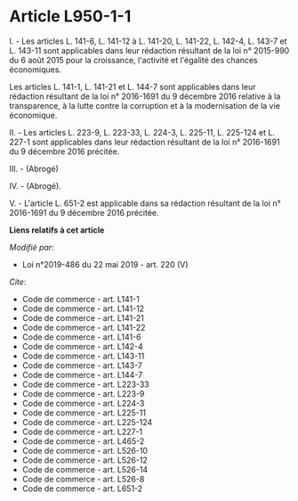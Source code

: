 # Article L950-1-1

I. - Les articles L. 141-6, L. 141-12 à L. 141-20, L. 141-22, L. 142-4, L. 143-7 et L. 143-11 sont applicables dans leur
rédaction résultant de la loi n° 2015-990 du 6 août 2015 pour la croissance, l'activité et l'égalité des chances économiques.

Les articles L. 141-1, L. 141-21 et L. 144-7 sont applicables dans leur rédaction résultant de la loi n° 2016-1691 du 9
décembre 2016 relative à la transparence, à la lutte contre la corruption et à la modernisation de la vie économique.

II. - Les articles L. 223-9, L. 223-33, L. 224-3, L. 225-11, L. 225-124 et L. 227-1 sont applicables dans leur rédaction
résultant de la loi n° 2016-1691 du 9 décembre 2016 précitée.

III. - (Abrogé)

IV. - (Abrogé).

V. - L'article L. 651-2 est applicable dans sa rédaction résultant de la loi n° 2016-1691 du 9 décembre 2016 précitée.

**Liens relatifs à cet article**

_Modifié par_:

  - Loi n°2019-486 du 22 mai 2019 - art. 220 (V)

_Cite_:

  - Code de commerce - art. L141-1
  - Code de commerce - art. L141-12
  - Code de commerce - art. L141-21
  - Code de commerce - art. L141-22
  - Code de commerce - art. L141-6
  - Code de commerce - art. L142-4
  - Code de commerce - art. L143-11
  - Code de commerce - art. L143-7
  - Code de commerce - art. L144-7
  - Code de commerce - art. L223-33
  - Code de commerce - art. L223-9
  - Code de commerce - art. L224-3
  - Code de commerce - art. L225-11
  - Code de commerce - art. L225-124
  - Code de commerce - art. L227-1
  - Code de commerce - art. L465-2
  - Code de commerce - art. L526-10
  - Code de commerce - art. L526-12
  - Code de commerce - art. L526-14
  - Code de commerce - art. L526-8
  - Code de commerce - art. L651-2
